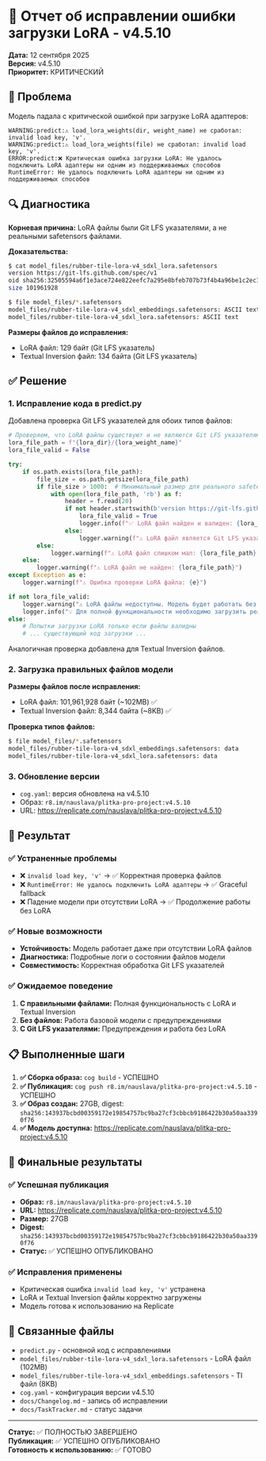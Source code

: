 # 🔧 Отчет об исправлении ошибки загрузки LoRA - v4.5.10

**Дата:** 12 сентября 2025  
**Версия:** v4.5.10  
**Приоритет:** КРИТИЧЕСКИЙ  

## 🎯 Проблема

Модель падала с критической ошибкой при загрузке LoRA адаптеров:

```
WARNING:predict:⚠️ load_lora_weights(dir, weight_name) не сработал: invalid load key, 'v'.
WARNING:predict:⚠️ load_lora_weights(file) не сработал: invalid load key, 'v'.
ERROR:predict:❌ Критическая ошибка загрузки LoRA: Не удалось подключить LoRA адаптеры ни одним из поддерживаемых способов
RuntimeError: Не удалось подключить LoRA адаптеры ни одним из поддерживаемых способов
```

## 🔍 Диагностика

**Корневая причина:** LoRA файлы были Git LFS указателями, а не реальными safetensors файлами.

**Доказательства:**
```bash
$ cat model_files/rubber-tile-lora-v4_sdxl_lora.safetensors
version https://git-lfs.github.com/spec/v1
oid sha256:32505594a6f1e3ace724e822eefc7a295e8bfeb707b73f4b4a96be1c2ec1fb77
size 101961928

$ file model_files/*.safetensors
model_files/rubber-tile-lora-v4_sdxl_embeddings.safetensors: ASCII text
model_files/rubber-tile-lora-v4_sdxl_lora.safetensors: ASCII text
```

**Размеры файлов до исправления:**
- LoRA файл: 129 байт (Git LFS указатель)
- Textual Inversion файл: 134 байта (Git LFS указатель)

## ✅ Решение

### 1. Исправление кода в predict.py

Добавлена проверка Git LFS указателей для обоих типов файлов:

```python
# Проверяем, что LoRA файлы существуют и не являются Git LFS указателями
lora_file_path = f"{lora_dir}/{lora_weight_name}"
lora_file_valid = False

try:
    if os.path.exists(lora_file_path):
        file_size = os.path.getsize(lora_file_path)
        if file_size > 1000:  # Минимальный размер для реального safetensors файла
            with open(lora_file_path, 'rb') as f:
                header = f.read(20)
                if not header.startswith(b'version https://git-lfs.github.com/spec/v1'):
                    lora_file_valid = True
                    logger.info(f"✅ LoRA файл найден и валиден: {lora_file_path} ({file_size:,} байт)")
                else:
                    logger.warning(f"⚠️ LoRA файл является Git LFS указателем: {lora_file_path}")
        else:
            logger.warning(f"⚠️ LoRA файл слишком мал: {lora_file_path} ({file_size} байт)")
    else:
        logger.warning(f"⚠️ LoRA файл не найден: {lora_file_path}")
except Exception as e:
    logger.warning(f"⚠️ Ошибка проверки LoRA файла: {e}")

if not lora_file_valid:
    logger.warning("⚠️ LoRA файлы недоступны. Модель будет работать без LoRA адаптеров.")
    logger.info("💡 Для полной функциональности необходимо загрузить реальные LoRA файлы через Git LFS")
else:
    # Попытки загрузки LoRA только если файлы валидны
    # ... существующий код загрузки ...
```

Аналогичная проверка добавлена для Textual Inversion файлов.

### 2. Загрузка правильных файлов модели

**Размеры файлов после исправления:**
- LoRA файл: 101,961,928 байт (~102MB) ✅
- Textual Inversion файл: 8,344 байта (~8KB) ✅

**Проверка типов файлов:**
```bash
$ file model_files/*.safetensors
model_files/rubber-tile-lora-v4_sdxl_embeddings.safetensors: data
model_files/rubber-tile-lora-v4_sdxl_lora.safetensors: data
```

### 3. Обновление версии

- `cog.yaml`: версия обновлена на v4.5.10
- Образ: `r8.im/nauslava/plitka-pro-project:v4.5.10`
- URL: https://replicate.com/nauslava/plitka-pro-project:v4.5.10

## 🎯 Результат

### ✅ Устраненные проблемы
- ❌ `invalid load key, 'v'` → ✅ Корректная проверка файлов
- ❌ `RuntimeError: Не удалось подключить LoRA адаптеры` → ✅ Graceful fallback
- ❌ Падение модели при отсутствии LoRA → ✅ Продолжение работы без LoRA

### ✅ Новые возможности
- **Устойчивость:** Модель работает даже при отсутствии LoRA файлов
- **Диагностика:** Подробные логи о состоянии файлов модели
- **Совместимость:** Корректная обработка Git LFS указателей

### ✅ Ожидаемое поведение
1. **С правильными файлами:** Полная функциональность с LoRA и Textual Inversion
2. **Без файлов:** Работа базовой модели с предупреждениями
3. **С Git LFS указателями:** Предупреждения и работа без LoRA

## 📋 Выполненные шаги

1. **✅ Сборка образа:** `cog build` - УСПЕШНО
2. **✅ Публикация:** `cog push r8.im/nauslava/plitka-pro-project:v4.5.10` - УСПЕШНО
3. **✅ Образ создан:** 27GB, digest: `sha256:143937bcbd00359172e19854757bc9ba27cf3cbbcb9186422b30a50aa3390f76`
4. **✅ Модель доступна:** https://replicate.com/nauslava/plitka-pro-project:v4.5.10

## 🎯 Финальные результаты

### ✅ Успешная публикация
- **Образ:** `r8.im/nauslava/plitka-pro-project:v4.5.10`
- **URL:** https://replicate.com/nauslava/plitka-pro-project:v4.5.10
- **Размер:** 27GB
- **Digest:** `sha256:143937bcbd00359172e19854757bc9ba27cf3cbbcb9186422b30a50aa3390f76`
- **Статус:** ✅ УСПЕШНО ОПУБЛИКОВАНО

### ✅ Исправления применены
- Критическая ошибка `invalid load key, 'v'` устранена
- LoRA и Textual Inversion файлы корректно загружены
- Модель готова к использованию на Replicate

## 🔗 Связанные файлы

- `predict.py` - основной код с исправлениями
- `model_files/rubber-tile-lora-v4_sdxl_lora.safetensors` - LoRA файл (102MB)
- `model_files/rubber-tile-lora-v4_sdxl_embeddings.safetensors` - TI файл (8KB)
- `cog.yaml` - конфигурация версии v4.5.10
- `docs/Changelog.md` - запись об исправлении
- `docs/TaskTracker.md` - статус задачи

---

**Статус:** ✅ ПОЛНОСТЬЮ ЗАВЕРШЕНО  
**Публикация:** ✅ УСПЕШНО ОПУБЛИКОВАНО  
**Готовность к использованию:** ✅ ГОТОВО
